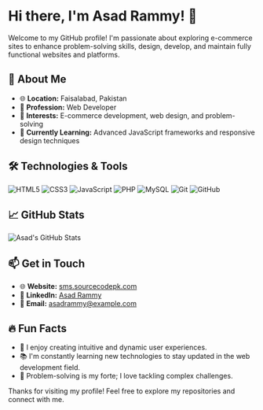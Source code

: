 # Hi there, I'm Asad Rammy! 👋

Welcome to my GitHub profile! I'm passionate about exploring e-commerce sites to enhance problem-solving skills, design, develop, and maintain fully functional websites and platforms.

## 🚀 About Me

- 🌐 **Location:** Faisalabad, Pakistan
- 💼 **Profession:** Web Developer
- 🎯 **Interests:** E-commerce development, web design, and problem-solving
- 🌱 **Currently Learning:** Advanced JavaScript frameworks and responsive design techniques

## 🛠️ Technologies & Tools

![HTML5](https://img.shields.io/badge/-HTML5-E34F26?style=flat&logo=html5&logoColor=white)
![CSS3](https://img.shields.io/badge/-CSS3-1572B6?style=flat&logo=css3&logoColor=white)
![JavaScript](https://img.shields.io/badge/-JavaScript-F7DF1E?style=flat&logo=javascript&logoColor=black)
![PHP](https://img.shields.io/badge/-PHP-777BB4?style=flat&logo=php&logoColor=white)
![MySQL](https://img.shields.io/badge/-MySQL-4479A1?style=flat&logo=mysql&logoColor=white)
![Git](https://img.shields.io/badge/-Git-F05032?style=flat&logo=git&logoColor=white)
![GitHub](https://img.shields.io/badge/-GitHub-181717?style=flat&logo=github&logoColor=white)

## 📈 GitHub Stats

![Asad's GitHub Stats](https://github-readme-stats.vercel.app/api?username=Asadrammy&show_icons=true&theme=radical)

## 📫 Get in Touch

- 🌐 **Website:** [sms.sourcecodepk.com](https://sms.sourcecodepk.com)
- 💼 **LinkedIn:** [Asad Rammy](https://www.linkedin.com/in/asad-rammy-5494a9342)
- 📧 **Email:** [asadrammy@example.com](mailto:asadrammy@example.com)

## 🔥 Fun Facts

- 🎨 I enjoy creating intuitive and dynamic user experiences.
- 📚 I'm constantly learning new technologies to stay updated in the web development field.
- 🧩 Problem-solving is my forte; I love tackling complex challenges.

Thanks for visiting my profile! Feel free to explore my repositories and connect with me.


<!---
Asadrammy/Asadrammy is a ✨ special ✨ repository because its `README.md` (this file) appears on your GitHub profile.
You can click the Preview link to take a look at your changes.
--->
